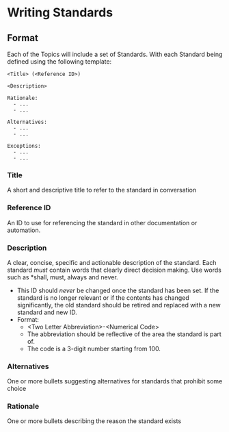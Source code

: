 # Writing Standards

## Format

Each of the Topics will include a set of Standards. With each Standard being defined using the following template:

```text
<Title> (<Reference ID>)

<Description>

Rationale:
  - ...
  - ...

Alternatives:
  - ...
  - ...

Exceptions:
  - ...
  - ...
```

### Title

A short and descriptive title to refer to the standard in conversation

### Reference ID

An ID to use for referencing the standard in other documentation or automation.

### Description

A clear, concise, specific and actionable description of the standard. Each standard *must* contain words that clearly direct decision making. Use words such as *shall, must, always and never.

- This ID should *never* be changed once the standard has been set. If the standard is no longer relevant or if the contents has changed significantly, the old standard should be retired and replaced with a new standard and new ID.
- Format:
    - &lt;Two Letter Abbreviation>-&lt;Numerical Code>
    - The abbreviation should be reflective of the area the standard is part of.
    - The code is a 3-digit number starting from 100.

### Alternatives

One or more bullets suggesting alternatives for standards that prohibit some choice

### Rationale

One or more bullets describing the reason the standard exists
